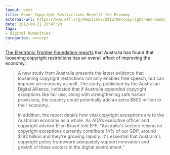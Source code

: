 ```yaml
---
layout: post
title: Fewer Copyright Restrictions Benefit the Economy
external-url: https://www.eff.org/deeplinks/2012/09/copyright-and-campaign-misinformation-new-study-affirms-less-copyright
date: 2012-09-21 20:47:20
tags:
- digital humanities
categories: excerpt
---
```

[The Electronic Frontier Foundation reports](https://www.eff.org/deeplinks/2012/09/copyright-and-campaign-misinformation-new-study-affirms-less-copyright) that Australia has found that loosening copyright restrictions has an overall affect of improving the economy:

> A new study from Australia presents the latest evidence that loosening copyright restrictions not only enables free speech, but can improve an economy as well. The study, published by the Australian Digital Alliance, indicated that if Australia expanded copyright exceptions like fair use, along with strengthening safe harbor provisions, the country could potentially add an extra $600 million to their economy.
> 
> In addition, the report details how vital copyright exceptions are to the Australian economy as a whole. As ADA’s executive officer and copyright advisor Ellen Broad told EFF, "Australia's sectors relying on copyright exceptions currently contribute 14% of our GDP, around $182 billion and they're growing rapidly. It's essential that Australia's copyright policy framework adequately support innovation and growth of these sectors in the digital environment.”
